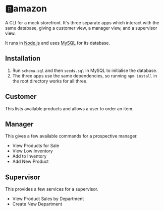 # 🅱amazon

A CLI for a mock storefront. It's three separate apps which interact with the same database, giving a customer view, a manager view, and a supervisor view.

It runs in [Node.js](https://nodejs.org) and uses [MySQL](https://www.mysql.com/) for its database.

## Installation

1. Run `schema.sql` and then `seeds.sql` in MySQL to initialise the database.
2. The three apps use the same dependencies, so running `npm install` in the root directory works for all three.

## Customer

This lists available products and allows a user to order an item.

## Manager

This gives a few available commands for a prospective manager.

- View Products for Sale
- View Low Inventory
- Add to Inventory
- Add New Product

## Supervisor

This provides a few services for a supervisor.

- View Product Sales by Department
- Create New Department